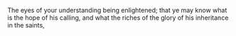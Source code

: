 The eyes of your understanding being enlightened; that ye may know what is the hope of his calling, and what the riches of the glory of his inheritance in the saints,
